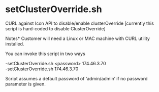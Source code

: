 # setClusterOverride.sh
CURL against Icon API to disable/enable clusterOverride
[currently this script is hard-coded to disable ClusterOverride]

Notes*
Customer will need a Linux or MAC machine with CURL utility installed. 

You can invoke this script in two ways

-setClusterOverride.sh \<password\> 174.46.3.70  
-setClusterOverride.sh 174.46.3.70

Script assumes a default password of ‘admin/admin’ if no password parameter is given.
